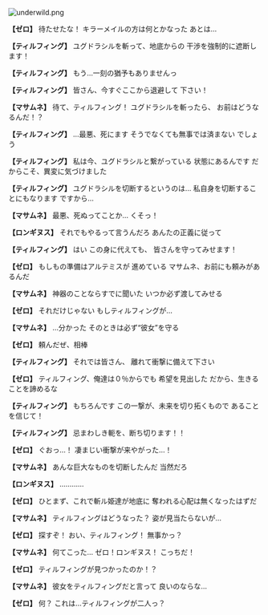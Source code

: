 
![underwild.png](../images/backgrounds/underwild.png)

**【ゼロ】**
待たせたな！
キラーメイルの方は何とかなった
あとは…

**【ティルフィング】**
ユグドラシルを斬って、地底からの
干渉を強制的に遮断します！

**【ティルフィング】**
もう…一刻の猶予もありませんっ

**【ティルフィング】**
皆さん、今すぐここから退避して
下さい！

**【マサムネ】**
待て、ティルフィング！
ユグドラシルを斬ったら、
お前はどうなるんだ！？

**【ティルフィング】**
…最悪、死にます
そうでなくても無事では済まない
でしょう

**【ティルフィング】**
私は今、ユグドラシルと繋がっている
状態にあるんです
だからこそ、異変に気づけました

**【ティルフィング】**
ユグドラシルを切断するというのは…
私自身を切断することにもなります
ですから…

**【マサムネ】**
最悪、死ぬってことか…
くそっ！

**【ロンギヌス】**
それでもやるって言うんだろ
あんたの正義に従って

**【ティルフィング】**
はい
この身に代えても、
皆さんを守ってみせます！

**【ゼロ】**
もしもの準備はアルテミスが
進めている
マサムネ、お前にも頼みがあるんだ

**【マサムネ】**
神器のことならすでに聞いた
いつか必ず渡してみせる

**【ゼロ】**
それだけじゃない
もしティルフィングが…

**【マサムネ】**
…分かった
そのときは必ず“彼女”を守る

**【ゼロ】**
頼んだぜ、相棒

**【ティルフィング】**
それでは皆さん、
離れて衝撃に備えて下さい

**【ゼロ】**
ティルフィング、俺達は０％からでも
希望を見出した
だから、生きることを諦めるな

**【ティルフィング】**
もちろんです
この一撃が、未来を切り拓くもので
あることを信じて！

**【ティルフィング】**
忌まわしき軛を、断ち切ります！！

**【ゼロ】**
ぐおっ…！
凄まじい衝撃が来やがった…！

**【マサムネ】**
あんな巨大なものを切断したんだ
当然だろ

**【ロンギヌス】**
…………

**【ゼロ】**
ひとまず、これで斬ル姫達が地底に
奪われる心配は無くなったはずだ

**【マサムネ】**
ティルフィングはどうなった？
姿が見当たらないが…

**【ゼロ】**
探すぞ！
おい、ティルフィング！
無事かっ？

**【マサムネ】**
何てこった…
ゼロ！ロンギヌス！
こっちだ！

**【ゼロ】**
ティルフィングが見つかったのか！？

**【マサムネ】**
彼女をティルフィングだと言って
良いのならな…

**【ゼロ】**
何？
これは…ティルフィングが二人っ？